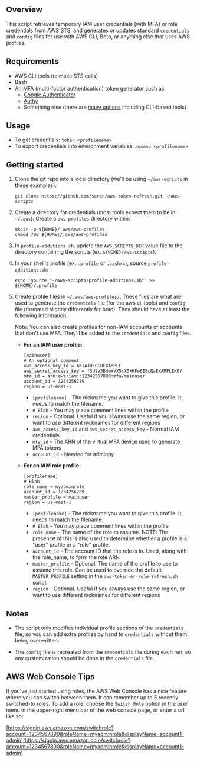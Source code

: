 ## Overview

This script retrieves temporary IAM user credentials (with MFA) or role credentials from AWS STS, and generates or updates standard `credentials` and `config` files for use with AWS CLI, Boto, or anything else that uses AWS profiles.


## Requirements

- AWS CLI tools (to make STS calls)
- Bash
- An MFA (multi-factor authentication) token generator such as:
	- [Google Authenticator](https://www.google.com/search?q=google+authenticator)
	- [Authy](https://authy.com/download/)
	- Something else (there are [many options](https://www.google.com/search?q=2-factor+authentication+download) including CLI-based tools)


## Usage
- To get credentials: `token <profilename>`
- To export credentials into environment variables: `awsenv <profilename>`


## Getting started

1. Clone the git repo into a local directory (we'll be using `~/aws-scripts` in these examples):

	~~~
	git clone https://github.com/seren/aws-token-refresh.git ~/aws-scripts
	~~~

2. Create a directory for credentials (most tools expect them to be in `~/.aws`). Create a `aws-profiles` directory within:

	~~~
	mkdir -p ${HOME}/.aws/aws-profiles
	chmod 700 ${HOME}/.aws/aws-profiles
	~~~

3. In `profile-additions.sh`, update the `AWS_SCRIPTS_DIR` value file to the directory containing the scripts (ex. `${HOME}/aws-scripts`).

4. In your shell's profile (ex. `.profile` or `.bashrc`), source `profile-additions.sh`:

	~~~
	echo 'source "~/aws-scripts/profile-additions.sh"' >> ${HOME}/.profile
	~~~

5. Create profile files in `~/.aws/aws-profiles/`. These files are what are used to generate the `credentials` file (for the aws cli tools) and `config` file (formated slightly differently for boto). They should have at least the following information:

	Note: You can also create profiles for non-IAM accounts or accounts that don't use MFA. They'll be added to the `credentials` and `config` files.  

	- **For an IAM user profile:**

		~~~
		[mainuser]
		# An optional comment
		aws_access_key_id = AKIAJHEGCHEXAMPLE
		aws_secret_access_key = fSU2a3BdmxVX5cX0+HFw6IBcNaEXAMPLEKEY
		mfa_id = arn:aws:iam::12342567890:mfa/mainuser
		account_id = 1234256789
		region = us-east-1
		~~~
	
		- `[profilename]` - The nickname you want to give this profile. It needs to match the filename.
		- `# Blah` - You may place comment lines within the profile
		- `region` - Optional. Useful if you always use the same region, or want to use different nicknames for different regions
		- `aws_access_key_id` and `aws_secret_access_key` - Normal IAM credentials
		- `mfa_id` - The ARN of the virtual MFA device used to generate MFA tokens
		- `account_id` - Needed for adminpy


	- **For an IAM role profile:**

		~~~
		[profilename]
		# Blah
		role_name = myadminrole
		account_id = 1234256789
		master_profile = mainuser
		region = us-east-1
		~~~

		- `[profilename]` - The nickname you want to give this profile. It needs to match the filename.
		- `# Blah` - You may place comment lines within the profile
		- `role_name` - The name of the role to assume. NOTE: The presence of this is also used to determine whether a profile is a "user" profile or a "role" profile.
		- `account_id` - The account ID that the role is in. Used, along with the role_name, to form the role ARN
		- `master_profile` - Optional. The name of the profile to use to assume this role. Can be used to override the default `MASTER_PROFILE` setting in the `aws-token-or-role-refresh.sh` script.
		- `region` - Optional. Useful if you always use the same region, or want to use different nicknames for different regions


## Notes

- The script only modifies individual profile sections of the `credentials` file, so you can add extra profiles by hand to `credentials` without them being overwritten.

- The `config` file is recreated from the `credentials` file during each run, so any customization should be done in the `credentials` file.


## AWS Web Console Tips

If you've just started using roles, the AWS Web Console has a nice feature where you can switch between them. It can remember up to 5 recently switched-to roles. To add a role, choose the `Switch Role` option in the user menu in the upper-right menu bar of the web console page, or enter a url like so:

[https://signin.aws.amazon.com/switchrole?account=1234567890&roleName=myadminrole&displayName=account1-admin](https://signin.aws.amazon.com/switchrole?account=1234567890&roleName=myadminrole&displayName=account1-admin)

